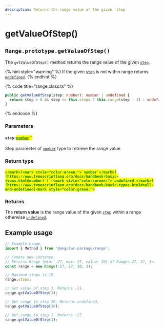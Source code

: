 ```yaml
---
description: Returns the range value of the given `step`
---
```


# getValueOfStep()

## `Range.prototype.getValueOfStep()`

The `getValueOfStep()` method returns the range value of the given [`step`](getvalueofstep.md#step-number).

{% hint style="warning" %}
If the given [`step`](getvalueofstep.md#step-number) is not within range returns [`undefined`](https://developer.mozilla.org/en-US/docs/Web/JavaScript/Reference/Global\_Objects/undefined).
{% endhint %}

{% code title="range.class.ts" %}
```typescript
public getValueOfStep(step: number): number | undefined {
  return step > 0 && step <= this.steps ? this.range[step - 1] : undefined;
}
```
{% endcode %}

### Parameters

#### `step:`[<mark style="color:green;">`number`</mark>](https://www.typescriptlang.org/docs/handbook/basic-types.html#number)<mark style="color:green;">``</mark>

Step parameter of [`number`](https://developer.mozilla.org/en-US/docs/Web/JavaScript/Reference/Global\_Objects/Number) type to retrieve the range value.

### Return type

#### <mark style="color:green;">``</mark>[<mark style="color:green;">`number`</mark>](https://www.typescriptlang.org/docs/handbook/basic-types.html#number)`|`[<mark style="color:green;">`undefined`</mark>](https://www.typescriptlang.org/docs/handbook/basic-types.html#null-and-undefined)<mark style="color:green;">``</mark>

### Returns

The **return value** is the range value of the given [`step`](getvalueofstep.md#step-number) within a range otherwise [`undefined`](https://developer.mozilla.org/en-US/docs/Web/JavaScript/Reference/Global\_Objects/undefined).

## Example usage

```typescript
// Example usage.
import { Method } from '@angular-package/range';

// Create new instance.
// Returns Range {min: -27, max: 27, value: 10} of Range<-27, 27, 3>.
const range = new Range(-27, 27, 10, 3);

// Maximum steps is 19.
range.steps;

// Get value of step 3. Returns -21.
range.getValueOfStep(3);

// Get range to step 20. Returns undefined.
range.getValueOfStep(20);

// Get range to step 1. Returns -27.
range.getValueOfStep(1);
```
